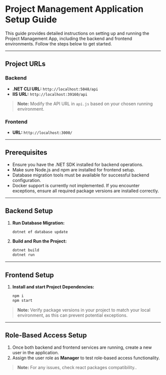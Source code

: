 
# Project Management Application Setup Guide

This guide provides detailed instructions on setting up and running the Project Management App, including the backend and frontend environments. Follow the steps below to get started.

---

## Project URLs

### Backend
- **.NET CLI URL:** `http://localhost:5048/api`
- **IIS URL:** `http://localhost:39160/api`

> **Note:** Modify the API URL in `api.js` based on your chosen running environment.

### Frontend
- **URL:** `http://localhost:3000/`

---

## Prerequisites

- Ensure you have the .NET SDK installed for backend operations.
- Make sure Node.js and npm are installed for frontend setup.
- Database migration tools must be available for successful backend configuration.
- Docker support is currently not implemented. If you encounter exceptions, ensure all required package versions are installed correctly.

---

## Backend Setup

1. **Run Database Migration:**
   ```bash
   dotnet ef database update

2. **Build and Run the Project:**
   ```bash
   dotnet build
   dotnet run

---
## Frontend Setup

1. **Install and start Project Dependencies:**
   ```bash
   npm i
   npm start

> **Note:** Verify package versions in your project to match your local environment, as this can prevent potential exceptions.

---
## Role-Based Access Setup

1. Once both backend and frontend services are running, create a new user in the application.
2. Assign the user role as **Manager** to test role-based access functionality.

> **Note:** For any issues, check react packages compatibility..

